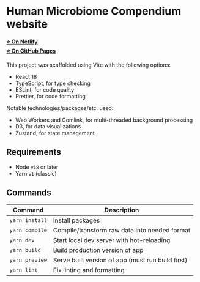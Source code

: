# Human Microbiome Compendium website

[**⭐️ On Netlify**](https://human-microbiome-compendium.netlify.app/)  
[**⭐️ On GitHub Pages**](https://blekhmanlab.github.io/compendium_website/)

This project was scaffolded using Vite with the following options:

- React 18
- TypeScript, for type checking
- ESLint, for code quality
- Prettier, for code formatting

Notable technologies/packages/etc. used:

- Web Workers and Comlink, for multi-threaded background processing
- D3, for data visualizations
- Zustand, for state management

## Requirements

- Node `v18` or later
- Yarn `v1` (classic)

## Commands

| Command        | Description                                       |
| -------------- | ------------------------------------------------- |
| `yarn install` | Install packages                                  |
| `yarn compile` | Compile/transform raw data into needed format     |
| `yarn dev`     | Start local dev server with hot-reloading         |
| `yarn build`   | Build production version of app                   |
| `yarn preview` | Serve built version of app (must run build first) |
| `yarn lint`    | Fix linting and formatting                        |
